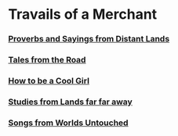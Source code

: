 <head>
  <title>Travails of a Merchant</title>
</head>

# Travails of a Merchant  

### [Proverbs and Sayings from Distant Lands](/the-merchant/ramblings/quotes.html)
### [Tales from the Road](/the-merchant/ramblings/stories.html)
### [How to be a Cool Girl](/the-merchant/ramblings/the-cool-girl-checklist.html)
### [Studies from Lands far far away](/the-merchant/ramblings/mathematical-equations.html)
### [Songs from Worlds Untouched](/the-merchant/ramblings/spotify-playlists.html)
